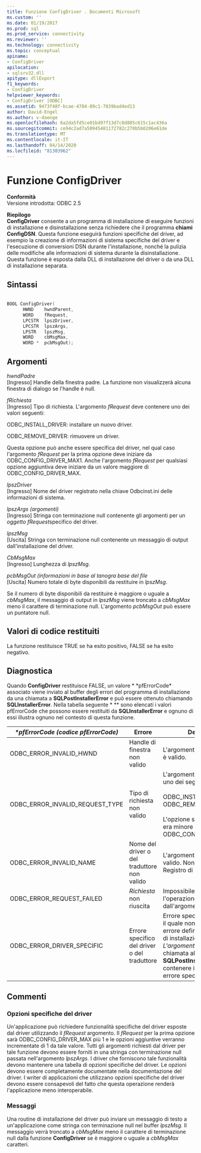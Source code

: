 ```yaml
---
title: Funzione ConfigDriver . Documenti Microsoft
ms.custom: ''
ms.date: 01/19/2017
ms.prod: sql
ms.prod_service: connectivity
ms.reviewer: ''
ms.technology: connectivity
ms.topic: conceptual
apiname:
- ConfigDriver
apilocation:
- sqlsrv32.dll
apitype: dllExport
f1_keywords:
- ConfigDriver
helpviewer_keywords:
- ConfigDriver [ODBC]
ms.assetid: 9473f48f-bcae-4784-89c1-7839bad4ed13
author: David-Engel
ms.author: v-daenge
ms.openlocfilehash: 6a2da5fd5ce01bd97f13d7c8d805c615c1ac436a
ms.sourcegitcommit: ce94c2ad7a50945481172782c270b5b0206e61de
ms.translationtype: MT
ms.contentlocale: it-IT
ms.lasthandoff: 04/14/2020
ms.locfileid: "81303962"
---
```

# <a name="configdriver-function"></a>Funzione ConfigDriver
**Conformità**  
 Versione introdotta: ODBC 2.5  
  
 **Riepilogo**  
 **ConfigDriver** consente a un programma di installazione di eseguire funzioni di installazione e disinstallazione senza richiedere che il programma **chiami ConfigDSN**. Questa funzione eseguirà funzioni specifiche del driver, ad esempio la creazione di informazioni di sistema specifiche del driver e l'esecuzione di conversioni DSN durante l'installazione, nonché la pulizia delle modifiche alle informazioni di sistema durante la disinstallazione. Questa funzione è esposta dalla DLL di installazione del driver o da una DLL di installazione separata.  
  
## <a name="syntax"></a>Sintassi  
  
```cpp  
  
BOOL ConfigDriver(  
      HWND    hwndParent,  
      WORD    fRequest,  
      LPCSTR  lpszDriver,  
      LPCSTR  lpszArgs,  
      LPSTR   lpszMsg,  
      WORD    cbMsgMax,  
      WORD *  pcbMsgOut);  
```  
  
## <a name="arguments"></a>Argomenti  
 *hwndPadre*  
 [Ingresso] Handle della finestra padre. La funzione non visualizzerà alcuna finestra di dialogo se l'handle è null.  
  
 *fRichiesta*  
 [Ingresso] Tipo di richiesta. L'argomento *fRequest* deve contenere uno dei valori seguenti:  
  
 ODBC_INSTALL_DRIVER: installare un nuovo driver.  
  
 ODBC_REMOVE_DRIVER: rimuovere un driver.  
  
 Questa opzione può anche essere specifica del driver, nel qual caso l'argomento *fRequest* per la prima opzione deve iniziare da ODBC_CONFIG_DRIVER_MAX1. Anche l'argomento *fRequest* per qualsiasi opzione aggiuntiva deve iniziare da un valore maggiore di ODBC_CONFIG_DRIVER_MAX.  
  
 *lpszDriver*  
 [Ingresso] Nome del driver registrato nella chiave Odbcinst.ini delle informazioni di sistema.  
  
 *lpszArgs (argomenti)*  
 [Ingresso] Stringa con terminazione null contenente gli argomenti per un *oggetto fRequest*specifico del driver.  
  
 *lpszMsg*  
 [Uscita] Stringa con terminazione null contenente un messaggio di output dall'installazione del driver.  
  
 *CbMsgMax*  
 [Ingresso] Lunghezza di *lpszMsg*.  
  
 *pcbMsgOut (informazioni in base al tanogra base del file*  
 [Uscita] Numero totale di byte disponibili da restituire in *lpszMsg*.  
  
 Se il numero di byte disponibili da restituire è maggiore o uguale a *cbMsgMax*, il messaggio di output in *lpszMsg* viene troncato a *cbMsgMax* meno il carattere di terminazione null. L'argomento *pcbMsgOut* può essere un puntatore null.  
  
## <a name="returns"></a>Valori di codice restituiti  
 La funzione restituisce TRUE se ha esito positivo, FALSE se ha esito negativo.  
  
## <a name="diagnostics"></a>Diagnostica  
 Quando **ConfigDriver** restituisce FALSE, un valore * \*pfErrorCode* associato viene inviato al buffer degli errori del programma di installazione da una chiamata a **SQLPostInstallerError** e può essere ottenuto chiamando **SQLInstallerError**. Nella tabella seguente * \** sono elencati i valori pfErrorCode che possono essere restituiti da **SQLInstallerError** e ognuno di essi illustra ognuno nel contesto di questa funzione.  
  
|*\*pfErrorCode (codice pfErrorCode)*|Errore|Descrizione|  
|---------------------|-----------|-----------------|  
|ODBC_ERROR_INVALID_HWND|Handle di finestra non valido|L'argomento *hwndParent* non è valido.|  
|ODBC_ERROR_INVALID_REQUEST_TYPE|Tipo di richiesta non valido|L'argomento *fRequest* non è uno dei seguenti:<br /><br /> ODBC_INSTALL_DRIVER ODBC_REMOVE_DRIVER<br /><br /> L'opzione specifica del driver era minore o uguale a ODBC_CONFIG_DRIVER_MAX.|  
|ODBC_ERROR_INVALID_NAME|Nome del driver o del traduttore non valido|L'argomento *lpszDriver* non è valido. Non è stato trovato nel Registro di sistema.|  
|ODBC_ERROR_REQUEST_FAILED|*Richiesta* non riuscita|Impossibile eseguire l'operazione richiesta dall'argomento *fRequest.*|  
|ODBC_ERROR_DRIVER_SPECIFIC|Errore specifico del driver o del traduttore|Errore specifico del driver per il quale non è presente alcun errore definito del programma di installazione ODBC. *L'argomento SzError* in una chiamata alla funzione **SQLPostInstallerError** deve contenere il messaggio di errore specifico del driver.|  
  
## <a name="comments"></a>Commenti  
  
### <a name="driver-specific-options"></a>Opzioni specifiche del driver  
 Un'applicazione può richiedere funzionalità specifiche del driver esposte dal driver utilizzando il *fRequest* argomento. Il *fRequest* per la prima opzione sarà ODBC_CONFIG_DRIVER_MAX più 1 e le opzioni aggiuntive verranno incrementate di 1 da tale valore. Tutti gli argomenti richiesti dal driver per tale funzione devono essere forniti in una stringa con terminazione null passata nell'argomento *lpszArgs.* I driver che forniscono tale funzionalità devono mantenere una tabella di opzioni specifiche del driver. Le opzioni devono essere completamente documentate nella documentazione del driver. I writer di applicazioni che utilizzano opzioni specifiche del driver devono essere consapevoli del fatto che questa operazione renderà l'applicazione meno interoperabile.  
  
### <a name="messages"></a>Messaggi  
 Una routine di installazione del driver può inviare un messaggio di testo a un'applicazione come stringa con terminazione null nel buffer *lpszMsg.* Il messaggio verrà troncato a *cbMsgMax* meno il carattere di terminazione null dalla funzione **ConfigDriver** se è maggiore o uguale a *cbMsgMax* caratteri.
